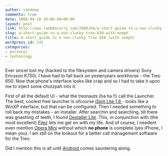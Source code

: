 ```yaml
---
author: sandeep
comments: true
date: 2008-04-10 10:06:49+00:00
layout: post
link: http://www.lambdacurry.com/2008/04/a-short-guide-to-a-non-clunky-treo-650-with-oomph/
slug: a-short-guide-to-a-non-clunky-treo-650-with-oomph
title: A short guide to a non-clunky Treo 650 (with oomph)
wordpress_id: 141
categories:
- personal
- technology
---
```


Ever sinceI lost my (hacked to the filesystem and camera drivers) Sony Ericsson K750i, I have had to fall back on yesteryears workhorse - the Treo 650. Now that phone's interface looks like crap and so I had to take it upon me to inject some chutzpah into it.

First of all the default UI - what the treonauts (ha ha !!) call the Launcher. The best, coolest free launcher is ofcourse [iSpin Lite 1.8 ](http://www.freewarepalm.com/utilities/ispinlauncher.shtml)- looks like a WinXP interface, but that can be configured. Then I needed something to roll back my mistakes - an installer. After searchin and searching, till there was gnashing of teeth, I found [Destaller Lite](http://mytreo.net/downloads/destaller-lite,554.html). This, in conjunction with (the most excellent) [Filez](http://mytreo.net/downloads/filez,3.html) lets me get on with my life. And of course, I needent even mention [Opera Mini](http://www.operamini.com/) without which **no phone** is complete (yes iPhone, I mean you). I am still on the lookout for a better call management software for the Treo.

Did I mention this is all until [Android ](http://en.wikipedia.org/wiki/Android_(mobile_phone_platform))comes sauntering along.
